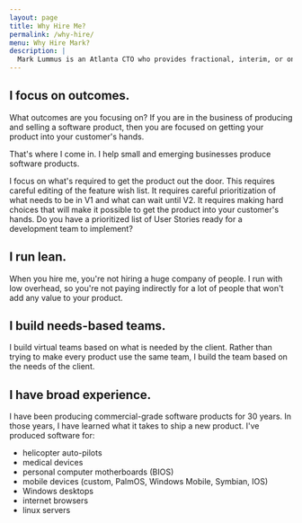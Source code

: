 ```yaml
---
layout: page
title: Why Hire Me?
permalink: /why-hire/
menu: Why Hire Mark?
description: |
  Mark Lummus is an Atlanta CTO who provides fractional, interim, or on-demand CTO services. Mark brings focus, experience, and process to building new software applications and building/scaling software development teams. Mark is available to develop custom software for you. Schedule a free consultation today!
---
```


## I focus on outcomes.

What outcomes are you focusing on? If you are in the business of producing and selling a software product, then you are focused on getting your product into your customer's hands.

That's where I come in. I help small and emerging businesses produce software products.

I focus on what's required to get the product out the door. This requires careful editing of the feature wish list. It requires careful prioritization of what needs to be in V1 and what can wait until V2. It requires making hard choices that will make it possible to get the product into your customer's hands. Do you have a prioritized list of User Stories ready for a development team to implement?

## I run lean.

When you hire me, you're not hiring a huge company of people. I run with low overhead, so you're not paying indirectly for a lot of people that won't add any value to your product. 

## I build needs-based teams.
I build virtual teams based on what is needed by the client. Rather than trying to make every product use the same team, I build the team based on the needs of the client.

## I have broad experience.

I have been producing commercial-grade software products for 30 years. In those years, I have learned what it takes to ship a new product. I've produced software for:

* helicopter auto-pilots
* medical devices
* personal computer motherboards (BIOS)
* mobile devices (custom, PalmOS, Windows Mobile, Symbian, IOS)
* Windows desktops
* internet browsers
* linux servers

